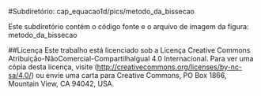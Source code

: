 #Subdiretório: cap_equacao1d/pics/metodo_da_bissecao

Este subdiretório contém o código fonte e o arquivo de imagem da figura:
metodo_da_bissecao

##Licença
Este trabalho está licenciado sob a Licença Creative Commons Atribuição-NãoComercial-CompartilhaIgual 4.0 Internacional. Para ver uma cópia desta licença, visite (http://creativecommons.org/licenses/by-nc-sa/4.0/) ou envie uma carta para Creative Commons, PO Box 1866, Mountain View, CA 94042, USA.